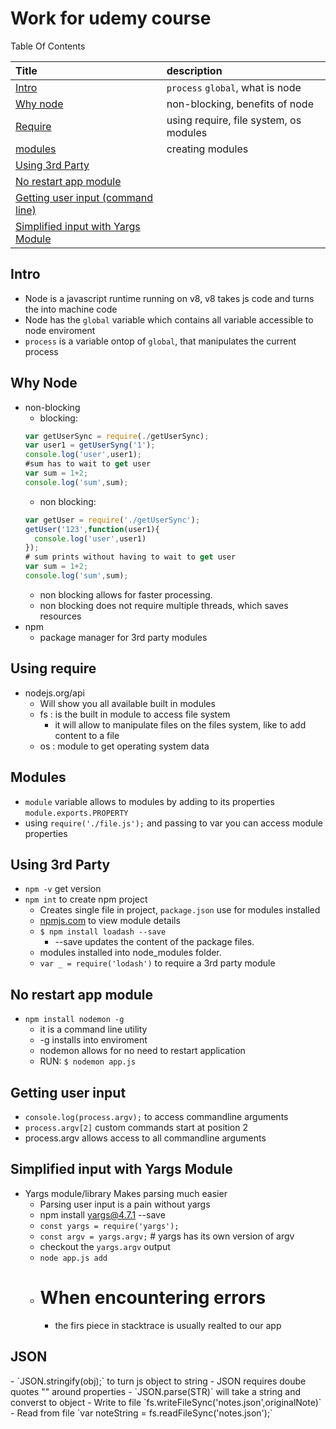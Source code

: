 # Work for udemy course

Table Of Contents

| Title           | description                      |
| :--------------- | :-------------------------------- |
| [Intro](#1)      | `process` `global`, what is node |
| [Why node](#2.5) | non-blocking, benefits of node   |
| [Require](#2.9)| using require, file system, os modules|
| [modules](#v-10)| creating modules |
| [Using 3rd Party](#v-11)|  |
| [No restart app module](#v-12)|  |
| [Getting user input (command line)](#v-13)|  |
| [Simplified input with Yargs Module](#v-14)|  |




<h2 id="1">Intro</h2>

- Node is a javascript runtime running on v8, v8 takes js code and turns the into machine code
-  Node has the `global` variable which contains all variable accessible to node enviroment
- `process` is a variable ontop of `global`, that manipulates the current process

<h2 id="2.5">Why Node</h2>

- non-blocking
   - blocking:  
    ```javascript
    var getUserSync = require(./getUserSync);
    var user1 = getUserSyng('1');
    console.log('user',user1);
    #sum has to wait to get user
    var sum = 1+2;
    console.log('sum',sum);
    ```
    - non blocking:
    ```javascript
    var getUser = require('./getUserSync');
    getUser('123',function(user1){
      console.log('user',user1)
    });
    # sum prints without having to wait to get user
    var sum = 1+2;
    console.log('sum',sum);
    ```
    - non blocking allows for faster processing.
    - non blocking does not require multiple threads, which saves resources
- npm
  - package manager for 3rd party modules

<h2 id="2.9">Using require</h2>

- nodejs.org/api
  - Will show you all available built in modules
  - fs : is the built in module to access file system
    - it will allow to manipulate files on the files system, like to add content to a file
  - os : module to get operating system data


<h2 id="v-10">Modules</h2>

- `module` variable allows to modules by adding to its properties `module.exports.PROPERTY`
- using `require('./file.js');` and passing to var you can access module properties


<h2 id="v-11">Using 3rd Party</h2>

- `npm -v` get version
- `npm int` to create npm project
  - Creates single file in project, `package.json` use for modules installed
  - [npmjs.com](npmjs.com) to view module details
  - `$ npm install loadash --save`
    - --save updates the content of the package files.
  - modules installed into node_modules folder.
  - `var _ = require('lodash')` to require a 3rd party module


<h2 id="v-12">No restart app module</h2>

- `npm install nodemon -g`
  - it is a command line utility
  - -g installs into enviroment
  - nodemon allows for no need to restart application
  - RUN: `$ nodemon app.js`


<h2 id="v-13">Getting user input</h2>

- `console.log(process.argv);` to access commandline arguments
- `process.argv[2]` custom commands start at position 2
- process.argv allows access to all commandline arguments

<h2 id="v-14">Simplified input with Yargs Module</h2>

- Yargs module/library Makes parsing much easier
  - Parsing user input is a pain without yargs
  - npm install yargs@4.7.1 --save
  - `const yargs = require('yargs');`
  - `const argv = yargs.argv;` # yargs has its own version of argv
  - checkout the `yargs.argv` output
  - `node app.js add` 
  - # When encountering errors
    - the firs piece in stacktrace is usually realted to our app


<h2 id="v-15">JSON</h2>
- `JSON.stringify(obj);` to turn js object to string
- JSON requires doube quotes "" around properties
- `JSON.parse(STR)` will take a string and converst to object
- Write to file `fs.writeFileSync('notes.json',originalNote)`
- Read from file `var noteString = fs.readFileSync('notes.json');` 